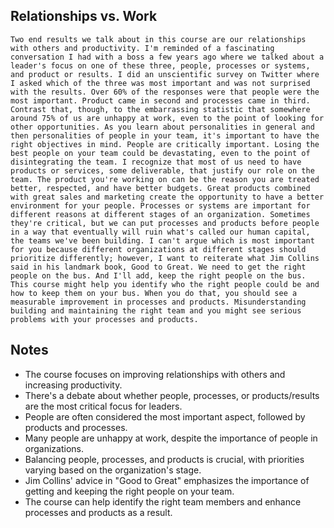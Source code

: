 ## Relationships vs. Work
```
Two end results we talk about in this course are our relationships with others and productivity. I'm reminded of a fascinating conversation I had with a boss a few years ago where we talked about a leader's focus on one of these three, people, processes or systems, and product or results. I did an unscientific survey on Twitter where I asked which of the three was most important and was not surprised with the results. Over 60% of the responses were that people were the most important. Product came in second and processes came in third. Contrast that, though, to the embarrassing statistic that somewhere around 75% of us are unhappy at work, even to the point of looking for other opportunities. As you learn about personalities in general and then personalities of people in your team, it's important to have the right objectives in mind. People are critically important. Losing the best people on your team could be devastating, even to the point of disintegrating the team. I recognize that most of us need to have products or services, some deliverable, that justify our role on the team. The product you're working on can be the reason you are treated better, respected, and have better budgets. Great products combined with great sales and marketing create the opportunity to have a better environment for your people. Processes or systems are important for different reasons at different stages of an organization. Sometimes they're critical, but we can put processes and products before people in a way that eventually will ruin what's called our human capital, the teams we've been building. I can't argue which is most important for you because different organizations at different stages should prioritize differently; however, I want to reiterate what Jim Collins said in his landmark book, Good to Great. We need to get the right people on the bus. And I'll add, keep the right people on the bus. This course might help you identify who the right people could be and how to keep them on your bus. When you do that, you should see a measurable improvement in processes and products. Misunderstanding building and maintaining the right team and you might see serious problems with your processes and products.
```

## Notes
- The course focuses on improving relationships with others and increasing productivity.
- There's a debate about whether people, processes, or products/results are the most critical focus for leaders.
- People are often considered the most important aspect, followed by products and processes.
- Many people are unhappy at work, despite the importance of people in organizations.
- Balancing people, processes, and products is crucial, with priorities varying based on the organization's stage.
- Jim Collins' advice in "Good to Great" emphasizes the importance of getting and keeping the right people on your team.
- The course can help identify the right team members and enhance processes and products as a result.